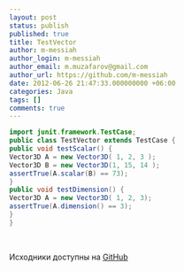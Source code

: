 ```yaml
---
layout: post
status: publish
published: true
title: TestVector
author: m-messiah
author_login: m-messiah
author_email: m.muzafarov@gmail.com
author_url: https://github.com/m-messiah
date: 2012-06-26 21:47:33.000000000 +06:00
categories: Java
tags: []
comments: true
---
```


```java
import junit.framework.TestCase;
public class TestVector extends TestCase {
public void testScalar() {
Vector3D A = new Vector3D( 1, 2, 3 );
Vector3D B = new Vector3D(1, 15, 14 );
assertTrue(A.scalar(B) == 73);
}
public void testDimension() {
Vector3D A = new Vector3D( 1, 2, 3);
assertTrue(A.dimension() == 3);
}
}
```

&nbsp;

Исходники доступны на [GitHub](https://github.com/m-muzafarov/java_course/blob/master/Vectors/TestVector.java)
